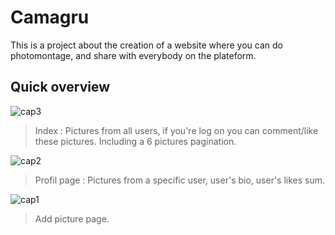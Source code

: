 # Camagru

This is a project about the creation of a website where you can do photomontage,
and share with everybody on the plateform.

## Quick overview

![cap3](https://user-images.githubusercontent.com/32856358/46576604-22420c80-c9ce-11e8-9d64-9e5ebcfd7b88.PNG)
> Index : Pictures from all users, if you're log on you can comment/like these pictures. Including a 6 pictures pagination.

![cap2](https://user-images.githubusercontent.com/32856358/46576666-e90a9c00-c9cf-11e8-9750-7316627931f6.PNG)
> Profil page : Pictures from a specific user, user's bio, user's likes sum.

![cap1](https://user-images.githubusercontent.com/32856358/46576699-de9cd200-c9d0-11e8-9c80-9f01a02f0a9b.PNG)
> Add picture page.
